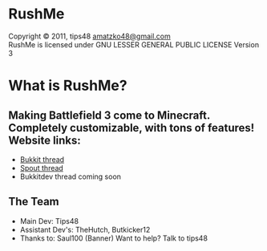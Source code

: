 RushMe
=====

Copyright © 2011, tips48 <amatzko48@gmail.com>    
RushMe is licensed under GNU LESSER GENERAL PUBLIC LICENSE Version 3

What is RushMe?
=====

Making Battlefield 3 come to Minecraft.  Completely customizable, with tons of features!  
Website links:
---------------
*  [Bukkit thread](http://forums.bukkit.org/threads/wip-rushme-v0-1-guns-more-1337.44608/)
*  [Spout thread](http://forums.getspout.org/threads/wip-rushme-v0-1-guns-more-1337.43/)
*  Bukkitdev thread coming soon

The Team
-----------
*  Main Dev: Tips48
*  Assistant Dev's: TheHutch, Butkicker12
*  Thanks to: Saul100 (Banner)
Want to help? Talk to tips48